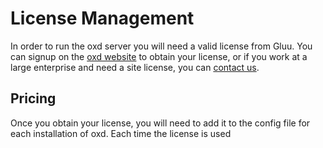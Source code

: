 # License Management  

In order to run the oxd server you will need a valid license from Gluu. You can signup on the [oxd website](https://oxd.gluu.org) to obtain your license, or if you work at a large enterprise and need a site license, you can [contact us](https://gluu.org/booking).   

## Pricing

Once you obtain your license, you will need to add it to the config file for each installation of oxd. Each time the license is used 
